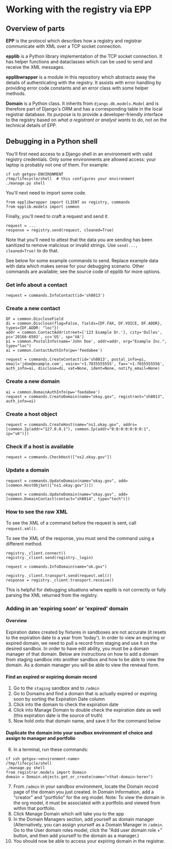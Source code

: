 # Working with the registry via EPP

## Overview of parts

**EPP** is the protocol which describes how a registry and registrar communicate with XML over a TCP socket connection.

**epplib** is a Python library implementation of the TCP socket connection. It has helper functions and dataclasses which can be used to send and receive the XML messages.

**epplibwrapper** is a module in this repository which abstracts away the details of authenticating with the registry. It assists with error handling by providing error code constants and an error class with some helper methods.

**Domain** is a Python class. It inherits from `django.db.models.Model` and is therefore part of Django's ORM and has a corresponding table in the local registrar database. Its purpose is to provide a developer-friendly interface to the registry based on *what a registrant or analyst wants to do*, not on the technical details of EPP.

## Debugging in a Python shell

You'll first need access to a Django shell in an environment with valid registry credentials. Only some environments are allowed access: your laptop is probably not one of them. For example:

```shell
cf ssh getgov-ENVIRONMENT
/tmp/lifecycle/shell  # this configures your environment
./manage.py shell
```

You'll next need to import some code.

```
from epplibwrapper import CLIENT as registry, commands
from epplib.models import common
```

Finally, you'll need to craft a request and send it.

```
request = ...
response = registry.send(request, cleaned=True)
```

Note that you'll need to attest that the data you are sending has been sanitized to remove malicious or invalid strings. Use `send(..., cleaned=True)` to do that.

See below for some example commands to send. Replace example data with data which makes sense for your debugging scenario. Other commands are available; see the source code of epplib for more options.


### Get info about a contact

```
request = commands.InfoContact(id='sh8013')
```

### Create a new contact

```
DF = common.DiscloseField
di = common.Disclose(flag=False, fields={DF.FAX, DF.VOICE, DF.ADDR}, types={DF.ADDR: "loc"})
addr = common.ContactAddr(street=['123 Example Dr.'], city='Dulles', pc='20166-6503', cc='US', sp='VA')
pi = common.PostalInfo(name='John Doe', addr=addr, org="Example Inc.", type="loc")
ai = common.ContactAuthInfo(pw='feedabee')

request = commands.CreateContact(id='sh8013', postal_info=pi, email='jdoe@example.com', voice='+1.7035555555', fax='+1.7035555556', auth_info=ai, disclose=di, vat=None, ident=None, notify_email=None)
```

### Create a new domain

```
ai = common.DomainAuthInfo(pw='feedabee')
request = commands.CreateDomain(name="okay.gov", registrant="sh8013", auth_info=ai)
```

### Create a host object

```
request = commands.CreateHost(name="ns1.okay.gov", addrs=[common.Ip(addr="127.0.0.1"), common.Ip(addr="0:0:0:0:0:0:0:1", ip="v6")])
```

### Check if a host is available

```
request = commands.CheckHost(["ns2.okay.gov"])
```

### Update a domain

```
request = commands.UpdateDomain(name="okay.gov", add=[common.HostObjSet(["ns1.okay.gov"])])
```

```
request = commands.UpdateDomain(name="okay.gov", add=[common.DomainContact(contact="sh8014", type="tech")])
```

### How to see the raw XML

To see the XML of a command before the request is sent, call `request.xml()`.

To see the XML of the response, you must send the command using a different method.

```
registry._client.connect()
registry._client.send(registry._login)

request = commands.InfoDomain(name="ok.gov")

registry._client.transport.send(request.xml())
response = registry._client.transport.receive()
```

This is helpful for debugging situations where epplib is not correctly or fully parsing the XML returned from the registry.

### Adding in an 'expiring soon' or 'expired' domain

#### Overview
Expiration dates created by fixtures in sandboxes are not accurate (it resets to the expiration date to a year from 'today').
In order to view an expiring or expired domain, we need to pull a record from staging and use it on the desired sandbox. In order to have edit ability, you must be a domain manager of that domain. Below are instructions on how to add a domain from staging sandbox into another sandbox and how to be able to view the domain. As a domain manager you will be able to view the renewal form.

#### Find an expired or expiring domain record

1. Go to the `staging` sandbox and to `/admin`
2. Go to Domains and find a domain that is actually expired or expiring soon by sorting the Expiration Date column
3. Click into the domain to check the expiration date
4. Click into Manage Domain to double check the expiration date as well (this expiration date is the source of truth)
5. Now hold onto that domain name, and save it for the command below

#### Duplicate the domain into your sandbox environment of choice and assign to manager and portfolio

6. In a terminal, run these commands:
```
cf ssh getgov-<environment-name>
/tmp/lifecycle/shell
./manage.py shell
from registrar.models import Domain
domain = Domain.objects.get_or_create(name="<that-domain-here>")
```

7. From `/admin` in your sandbox environment, locate the Domain record page of the domain you just created. In Domain Information, add a "creator" and "portfolio" for the org model. Note: To view the domain in the org model, it must be associated with a portfolio and viewed from within that portfolio. 
9. Click Manage Domain which will take you to the app
10. In the Domain Managers section, add yourself as domain manager (Alternatively, you can assign yourself as a Domain Manager in `/admin`. Go to the User domain roles model, click the "Add user domain role +" button, and then add yourself to the domain as a manager.)
11. You should now be able to access your expiring domain in the registrar.


